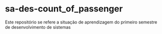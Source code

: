 # sa-des-count_of_passenger
Este repositório se refere a situação de aprendizagem do primeiro semestre de desenvolvimento de sistemas
